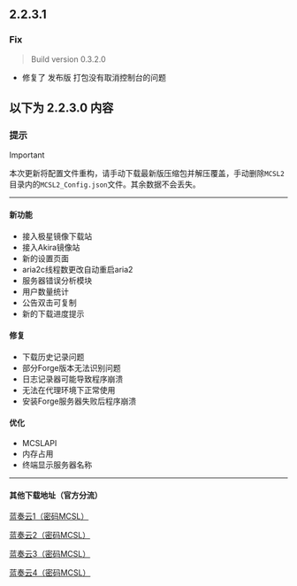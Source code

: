 ## 2.2.3.1

### Fix

> Build version 0.3.2.0

- 修复了 发布版 打包没有取消控制台的问题

## 以下为 2.2.3.0 内容

### 提示

> [!IMPORTANT]  
> 本次更新将配置文件重构，请手动下载最新版压缩包并解压覆盖，手动删除`MCSL2`目录内的`MCSL2_Config.json`文件。其余数据不会丢失。  

___

#### 新功能

- 接入极星镜像下载站  
- 接入Akira镜像站  
- 新的设置页面  
- aria2c线程数更改自动重启aria2
- 服务器错误分析模块  
- 用户数量统计  
- 公告双击可复制  
- 新的下载进度提示  

#### 修复

- 下载历史记录问题  
- 部分Forge版本无法识别问题  
- 日志记录器可能导致程序崩溃  
- 无法在代理环境下正常使用  
- 安装Forge服务器失败后程序崩溃  

#### 优化

- MCSLAPI  
- 内存占用  
- 终端显示服务器名称  

___

#### 其他下载地址（官方分流）

[蓝奏云1（密码MCSL）](https://lxht.lanzoum.com/b01edy9tg)

[蓝奏云2（密码MCSL）](https://lxht.lanzoux.com/b01edy9tg)

[蓝奏云3（密码MCSL）](https://lxht.lanzoug.com/b01edy9tg)

[蓝奏云4（密码MCSL）](https://lxht.lanzoub.com/b01edy9tg)
